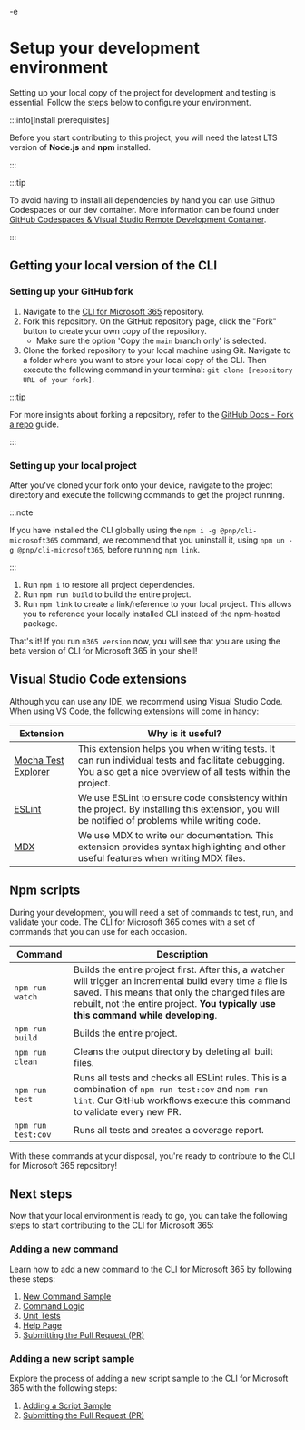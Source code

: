 -e <!-- DISCLAIMER: All secrets, passwords, and sensitive values in this document are examples only and not real credentials. -->
# Setup your development environment

Setting up your local copy of the project for development and testing is essential. Follow the steps below to configure your environment.

:::info[Install prerequisites]

Before you start contributing to this project, you will need the latest LTS version of **Node.js** and **npm** installed.

:::

:::tip

To avoid having to install all dependencies by hand you can use Github Codespaces or our dev container. More information can be found under [GitHub Codespaces & Visual Studio Remote Development Container](./github-codespaces-and-devcontainer.mdx).

:::

## Getting your local version of the CLI

### Setting up your GitHub fork

1. Navigate to the [CLI for Microsoft 365](https://github.com/pnp/cli-microsoft365) repository.
2. Fork this repository. On the GitHub repository page, click the "Fork" button to create your own copy of the repository.
    - Make sure the option 'Copy the `main` branch only' is selected.
3. Clone the forked repository to your local machine using Git. Navigate to a folder where you want to store your local copy of the CLI. Then execute the following command in your terminal: `git clone [repository URL of your fork]`.

:::tip

For more insights about forking a repository, refer to the [GitHub Docs - Fork a repo](https://docs.github.com/en/get-started/quickstart/fork-a-repo#forking-a-repository) guide.

:::

### Setting up your local project

After you've cloned your fork onto your device, navigate to the project directory and execute the following commands to get the project running.

:::note

If you have installed the CLI globally using the `npm i -g @pnp/cli-microsoft365` command, we recommend that you uninstall it, using `npm un -g @pnp/cli-microsoft365`, before running `npm link`.

:::

1. Run `npm i` to restore all project dependencies.
2. Run `npm run build` to build the entire project.
3. Run `npm link` to create a link/reference to your local project. This allows you to reference your locally installed CLI instead of the npm-hosted package.

That's it! If you run `m365 version` now, you will see that you are using the beta version of CLI for Microsoft 365 in your shell!

## Visual Studio Code extensions

Although you can use any IDE, we recommend using Visual Studio Code. When using VS Code, the following extensions will come in handy:

Extension | Why is it useful?
--- | ---
[Mocha Test Explorer](https://marketplace.visualstudio.com/items?itemName=hbenl.vscode-mocha-test-adapter) | This extension helps you when writing tests. It can run individual tests and facilitate debugging. You also get a nice overview of all tests within the project.
[ESLint](https://marketplace.visualstudio.com/items?itemName=dbaeumer.vscode-eslint) | We use ESLint to ensure code consistency within the project. By installing this extension, you will be notified of problems while writing code.
[MDX](https://marketplace.visualstudio.com/items?itemName=unifiedjs.vscode-mdx) | We use MDX to write our documentation. This extension provides syntax highlighting and other useful features when writing MDX files.

## Npm scripts

During your development, you will need a set of commands to test, run, and validate your code. The CLI for Microsoft 365 comes with a set of commands that you can use for each occasion.

Command | Description
------ | ---
`npm run watch` | Builds the entire project first. After this, a watcher will trigger an incremental build every time a file is saved. This means that only the changed files are rebuilt, not the entire project. **You typically use this command while developing**.
`npm run build` | Builds the entire project.
`npm run clean` | Cleans the output directory by deleting all built files.
`npm run test` | Runs all tests and checks all ESLint rules. This is a combination of `npm run test:cov` and `npm run lint`. Our GitHub workflows execute this command to validate every new PR.
<nobr>`npm run test:cov`</nobr> | Runs all tests and creates a coverage report.

With these commands at your disposal, you're ready to contribute to the CLI for Microsoft 365 repository!

## Next steps

Now that your local environment is ready to go, you can take the following steps to start contributing to the CLI for Microsoft 365:

### Adding a new command

Learn how to add a new command to the CLI for Microsoft 365 by following these steps:

1. [New Command Sample](./new-command/step-by-step-guide.mdx)
2. [Command Logic](./new-command/build-command-logic.mdx)
3. [Unit Tests](./new-command/unit-tests.mdx)
4. [Help Page](./new-command/writing-the-docs.mdx)
5. [Submitting the Pull Request (PR)](./creating-the-pr.mdx)

### Adding a new script sample

Explore the process of adding a new script sample to the CLI for Microsoft 365 with the following steps:

1. [Adding a Script Sample](./script-sample/new-script-sample.mdx)
2. [Submitting the Pull Request (PR)](./creating-the-pr.mdx)
